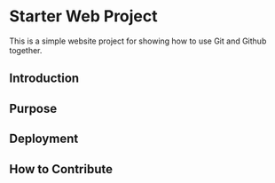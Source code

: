 # Starter Web Project 

This is a simple website project for showing how to use Git and Github together.

## Introduction

## Purpose

## Deployment

## How to Contribute 

